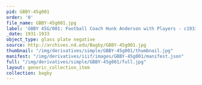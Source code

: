 ```yaml
---
pid: GBBY-45g001
order: '0'
file_name: GBBY-45g001.jpg
label: 'GBBY 45G/001: Football Coach Hunk Anderson with Players - c1931-1933'
_date: 1931-1933
object_type: glass plate negative
source: http://archives.nd.edu/Bagby/GBBY-45g001.jpg
thumbnail: "/img/derivatives/simple/GBBY-45g001/thumbnail.jpg"
manifest: "/img/derivatives/iiif/images/GBBY-45g001/manifest.json"
full: "/img/derivatives/simple/GBBY-45g001/full.jpg"
layout: generic_collection_item
collection: bagby
---
```

